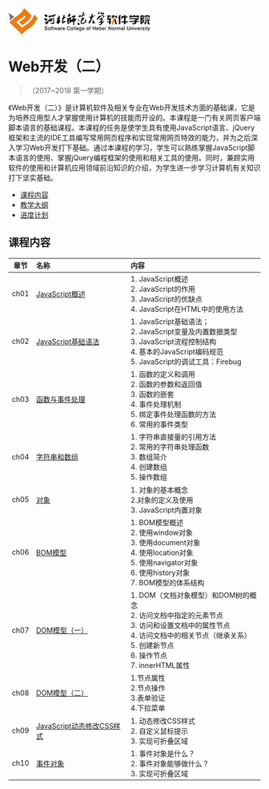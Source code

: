 ![河北师范大学软件学院](./image/logo.png)

# Web开发（二）

>（2017~2018 第一学期）

《Web开发（二）》是计算机软件及相关专业在Web开发技术方面的基础课，它是为培养应用型人才掌握使用计算机的技能而开设的。本课程是一门有关网页客户端脚本语言的基础课程。本课程的任务是使学生具有使用JavaScript语言、jQuery框架和主流的IDE工具编写常用网页程序和实现常用网页特效的能力，并为之后深入学习Web开发打下基础。通过本课程的学习，学生可以熟练掌握JavaScript脚本语言的使用、掌握jQuery编程框架的使用和相关工具的使用。同时，兼顾实用软件的使用和计算机应用领域前沿知识的介绍，为学生进一步学习计算机有关知识打下坚实基础。
- [课程内容](#课程内容)
- [教学大纲](./materials/outline.pdf)
- [进度计划](./materials/schedule.pdf)


## 课程内容

| 章节 | 名称 | 内容 | 
|:---:|:---|:---|
| ch01 | [JavaScript概述](./ch1-1) | 1.	JavaScript概述<br/> 2.	JavaScript的作用<br/> 3.	JavaScript的优缺点<br/>4.	JavaScript在HTML中的使用方法 <br/>| 
| ch02 | [JavaScript基础语法](./ch1-2) | 1.	JavaScript基础语法；<br/> 2.	JavaScript变量及内置数据类型 <br/> 3.	JavaScript流程控制结构 <br/> 4.	基本的JavaScript编码规范 <br/> 5.	JavaScript的调试工具：Firebug | 
| ch03 | [函数与事件处理](./ch1-3) | 1.	函数的定义和调用<br/>2.	函数的参数和返回值<br/>3.	函数的嵌套<br/>4.	事件处理机制<br/>5.	绑定事件处理函数的方法<br/>6.	常用的事件类型 | 
| ch04 | [字符串和数组](./ch1-4) | 1.	字符串直接量的引用方法<br/>2.	常用的字符串处理函数<br/>3.	数组简介<br/>4.	创建数组<br/>5.	操作数组| 
| ch05 | [对象](./ch1-5) | 1.	对象的基本概念<br/>2.对象的定义及使用<br/>3.	JavaScript内置对象 | 
| ch06 | [BOM模型](./ch1-6) |1.	BOM模型概述<br/>2.	使用window对象<br/>3.	使用document对象<br/>4.	使用location对象<br/>5.	使用navigator对象<br/>6.	使用history对象<br/>7.	BOM模型的体系结构<br/>| 
| ch07 | [DOM模型（一）](./ch1-7) | 1.	DOM（文档对象模型）和DOM树的概念<br/>2.	访问文档中指定的元素节点<br/>3.	访问和设置文档中的属性节点<br/>4.	访问文档中的相关节点（继承关系）<br/>5.	创建新节点<br/>6.	操作节点<br/>7.	innerHTML属性| 
| ch08| [DOM模型（二）](./ch1-8) |1.节点属性<br/>2.节点操作<br/>3.表单验证<br/>4.下拉菜单<br/>| 
| ch09| [JavaScript动态修改CSS样式](./ch1-9) | 1.	动态修改CSS样式<br/>2.	自定义鼠标提示<br/> 3.	实现可折叠区域|
| ch10| [事件对象](./ch1-10) | 1.	事件对象是什么？<br/>2.	事件对象能够做什么？<br/> 3.	实现可折叠区域| 
 

